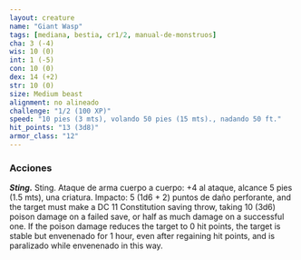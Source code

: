 ```yaml
---
layout: creature
name: "Giant Wasp"
tags: [mediana, bestia, cr1/2, manual-de-monstruos]
cha: 3 (-4)
wis: 10 (0)
int: 1 (-5)
con: 10 (0)
dex: 14 (+2)
str: 10 (0)
size: Medium beast
alignment: no alineado
challenge: "1/2 (100 XP)"
speed: "10 pies (3 mts), volando 50 pies (15 mts)., nadando 50 ft."
hit_points: "13 (3d8)"
armor_class: "12"
---
```


### Acciones

***Sting.*** Sting. Ataque de arma cuerpo a cuerpo: +4 al ataque, alcance 5 pies (1.5 mts), una criatura. Impacto: 5 (1d6 + 2) puntos de daño perforante, and the target must make a DC 11 Constitution saving throw, taking 10 (3d6) poison damage on a failed save, or half as much damage on a successful one. If the poison damage reduces the target to 0 hit points, the target is stable but envenenado for 1 hour, even after regaining hit points, and is paralizado while envenenado in this way.